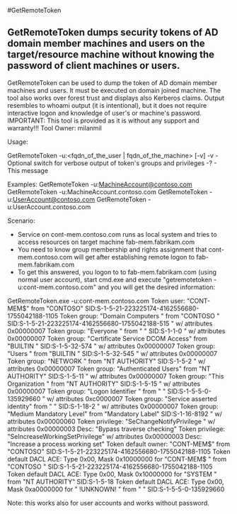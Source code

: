 #GetRemoteToken

## GetRemoteToken dumps security tokens of AD domain member machines and users on the target/resource machine without knowing the password of client machines or users.
GetRemoteToken can be used to dump the token of AD domain member machines and users. It must be executed on domain joined machine.
The tool also works over forest trust and displays also Kerberos claims.
Output resembles to whoami output (it is intentional), but it does not require interactive logon and knowledge of user's or machine's password.
IMPORTANT: This tool is provided as it is without any support and warranty!!!
Tool Owner: milanmil

Usage:

 GetRemoteToken -u:<fqdn_of_the_user | fqdn_of_the_machine> [-v]
  -v            - Optional switch for verbose output of token's groups and privileges 
  -?            - This message

Examples: 
  GetRemoteToken -u:MachineAccount@contoso.com
  GetRemoteToken -u:MachineAccount.contoso.com
  GetRemoteToken -u:UserAccount@contoso.com
  GetRemoteToken -u:UserAccount.contoso.com

Scenario:
- Service on cont-mem.contoso.com runs as local system and tries to access resources on target machine fab-mem.fabrikam.com
- You need to know group membership and rights assignment that cont-mem.contoso.com will get after establishing remote logon to fab-mem.fabrikam.com
- To get this answered, you logon to to fab-mem.fabrikam.com (using normal user account), start cmd.exe and execute "getremotetoken -u:cont-mem.contoso.com" and you will get the desired information: 

GetRemoteToken.exe -u:cont-mem.contoso.com
Token user: "CONT-MEM$" from "CONTOSO"   SID:S-1-5-21-223225174-4162556680-1755042188-1105
Token group: "Domain Computers  " from "CONTOSO     "   SID:S-1-5-21-223225174-4162556680-1755042188-515   " w/ attributes 0x00000007
Token group: "Everyone          " from "            "   SID:S-1-1-0   " w/ attributes 0x00000007
Token group: "Certificate Service DCOM Access" from "BUILTIN     "   SID:S-1-5-32-574   " w/ attributes 0x00000007
Token group: "Users             " from "BUILTIN     "   SID:S-1-5-32-545   " w/ attributes 0x00000007
Token group: "NETWORK           " from "NT AUTHORITY"   SID:S-1-5-2   " w/ attributes 0x00000007
Token group: "Authenticated Users" from "NT AUTHORITY"   SID:S-1-5-11   " w/ attributes 0x00000007
Token group: "This Organization " from "NT AUTHORITY"   SID:S-1-5-15   " w/ attributes 0x00000007
Token group: "Logon Identifier  " from "            "   SID:S-1-5-5-0-135929660   " w/ attributes 0xc0000007
Token group: "Service asserted identity" from "            "   SID:S-1-18-2   " w/ attributes 0x00000007
Token group: "Medium Mandatory Level" from "Mandatory Label"   SID:S-1-16-8192   " w/ attributes 0x00000060
Token privilege: "SeChangeNotifyPrivilege   " w/ attributes 0x00000003
           Desc: "Bypass traverse checking"
Token privilege: "SeIncreaseWorkingSetPrivilege" w/ attributes 0x00000003
           Desc: "Increase a process working set"
Token default owner: "CONT-MEM$" from "CONTOSO"   SID:S-1-5-21-223225174-4162556680-1755042188-1105
Token default DACL ACE: Type 0x00, Mask 0x10000000
                        for "CONT-MEM$         " from "CONTOSO     "   SID:S-1-5-21-223225174-4162556680-1755042188-1105
Token default DACL ACE: Type 0x00, Mask 0x10000000
                        for "SYSTEM            " from "NT AUTHORITY"   SID:S-1-5-18
Token default DACL ACE: Type 0x00, Mask 0xa0000000
                        for "     !UNKNOWN!    " from "            "   SID:S-1-5-5-0-135929660

Note: this works also for user accounts and works without password.

